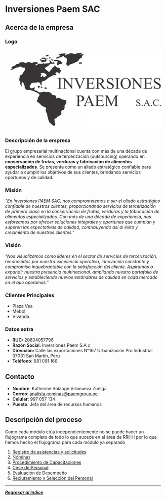 # Inversiones Paem SAC
## Acerca de la empresa
### Logo
![Logo PAEM SAC](logo.png)
### Descripción de la empresa
El grupo empresarial multinacional cuenta con más de una década de experiencia en servicios de tercerización (outsourcing) operando en **conservación de frutas, verduras y fabricación de alimentos especializados**. Se presenta como un aliado estratégico confiable para ayudar a cumplir los objetivos de sus clientes, brindando servicios oportunos y de calidad.
### Misión
*"En Inversiones PAEM SAC, nos comprometemos a ser el aliado estratégico confiable de nuestros clientes, proporcionando servicios de tercerización de primera clase en la conservación de frutas, verduras y la fabricación de alimentos especializados. Con más de una década de experiencia, nos esforzamos por ofrecer soluciones integrales y oportunas que cumplan y superen las expectativas de calidad, contribuyendo así al éxito y crecimiento de nuestros clientes."*
### Visión
*"Nos visualizamos como líderes en el sector de servicios de tercerización, reconocidos por nuestra excelencia operativa, innovación constante y compromiso inquebrantable con la satisfacción del cliente. Aspiramos a expandir nuestra presencia multinacional, ampliando nuestro portafolio de servicios y estableciendo nuevos estándares de calidad en cada mercado en el que operamos."*
### Clientes Principales
- Plaza Vea
- Mebol
- Vivanda
### Datos extra
- **RUC:** 20604057796
- **Razón Social:** Inversiones Paem S.A.c
- **Dirección:** Calle las exportaciones N°167 Urbanización Pro Industrial 07031 San Martín, Peru
- **Teléfono:** 981 091 166
## Contacto
- **Nombre**: Katherine Solange Villanueva Zuñiga
- **Correo**: analista.nominas@paemgroup.pe
- **Celular**: 997 057 134
- **Puesto**: Jefa del área de recursos humanos
## Descripción del proceso
Como cada módulo ctúa independientemente no se puede hacer un flujograma completo de todo lo que sucede en el área de RRHH por lo que hemos hecho el flujograma para cada módulo ya separado
1. [Registro de asistencias y solicitudes](../Entregable2/Módulos/Flujogramas/Registro%20de%20asistencias%20y%20solicitudes.md)
2. [Nóminas](../Entregable2/Módulos/Flujogramas/Nóminas.md)
3. [Procedimiento de Capacitaciones](../Entregable2/Módulos/Flujogramas/Capacitaciones.md)
4. [Cese de Personal](../Entregable2/Módulos/Flujogramas/Cese.md)
5. [Evaluación de Desempeño](../Entregable2/Módulos/Flujogramas/Evaluacion.md)
6. [Reclutamiento y Selección del Personal](../Entregable2/Módulos/Flujogramas/Reclutamiento.md)

---
***[Regresar al índice](../../README.md)***
